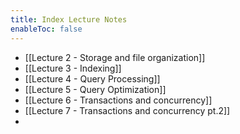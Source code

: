 ```yaml
---
title: Index Lecture Notes
enableToc: false
---
```

- [[Lecture 2 - Storage and file organization]]
- [[Lecture 3 - Indexing]]
- [[Lecture 4 - Query Processing]]
- [[Lecture 5 - Query Optimization]]
- [[Lecture 6 - Transactions and concurrency]]
- [[Lecture 7 - Transactions and concurrency pt.2]]
- 